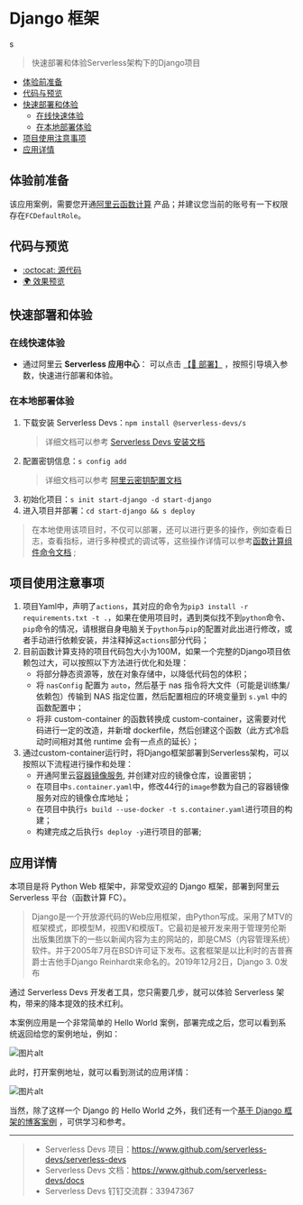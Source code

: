 # Django 框架
s
> 快速部署和体验Serverless架构下的Django项目

- [体验前准备](#体验前准备)
- [代码与预览](#代码与预览)
- [快速部署和体验](#快速部署和体验)
    - [在线快速体验](#在线快速体验)
    - [在本地部署体验](#在本地部署体验)
- [项目使用注意事项](#项目使用注意事项)
- [应用详情](#应用详情)

## 体验前准备

该应用案例，需要您开通[阿里云函数计算](https://fcnext.console.aliyun.com/) 产品；并建议您当前的账号有一下权限存在`FCDefaultRole`。

## 代码与预览

- [:octocat: 源代码](https://github.com/devsapp/start-web-framework/tree/master/web-framework/python/django/src)
- [:earth_africa: 效果预览](http://django.web-framework.1583208943291465.cn-shenzhen.fc.devsapp.net/)

## 快速部署和体验
### 在线快速体验

- 通过阿里云 **Serverless 应用中心**： 可以点击 [【🚀 部署】](https://fcnext.console.aliyun.com/applications/create?template=start-django) ，按照引导填入参数，快速进行部署和体验。

### 在本地部署体验

1. 下载安装 Serverless Devs：`npm install @serverless-devs/s` 
    > 详细文档可以参考 [Serverless Devs 安装文档](https://github.com/Serverless-Devs/Serverless-Devs/blob/master/docs/zh/install.md)
2. 配置密钥信息：`s config add`
    > 详细文档可以参考 [阿里云密钥配置文档](https://github.com/devsapp/fc/blob/main/docs/zh/config.md)
3. 初始化项目：`s init start-django -d start-django`
4. 进入项目并部署：`cd start-django && s deploy`

> 在本地使用该项目时，不仅可以部署，还可以进行更多的操作，例如查看日志，查看指标，进行多种模式的调试等，这些操作详情可以参考[函数计算组件命令文档](https://github.com/devsapp/fc#%E6%96%87%E6%A1%A3%E7%9B%B8%E5%85%B3) ;

## 项目使用注意事项

1. 项目Yaml中，声明了`actions`，其对应的命令为`pip3 install -r requirements.txt -t .`，如果在使用项目时，遇到类似找不到`python`命令、`pip`命令的情况，请根据自身电脑关于`python`与`pip`的配置对此出进行修改，或者手动进行依赖安装，并注释掉这`actions`部分代码；
2. 目前函数计算支持的项目代码包大小为100M，如果一个完整的Django项目依赖包过大，可以按照以下方法进行优化和处理：
    - 将部分静态资源等，放在对象存储中，以降低代码包的体积；
    - 将 `nasConfig` 配置为 `auto`，然后基于 nas 指令将大文件（可能是训练集/依赖包）传输到 NAS 指定位置，然后配置相应的环境变量到 `s.yml` 中的函数配置中；
    - 将非 custom-container 的函数转换成 custom-container，这需要对代码进行一定的改造，并新增 dockerfile，然后创建这个函数（此方式冷启动时间相对其他 runtime 会有一点点的延长）；
3. 通过custom-container运行时，将Django框架部署到Serverless架构，可以按照以下流程进行操作和处理：
    - 开通阿里云[容器镜像服务](https://cr.console.aliyun.com/), 并创建对应的镜像仓库，设置密钥；
    - 在项目中`s.container.yaml`中，修改44行的`image`参数为自己的容器镜像服务对应的镜像仓库地址；
    - 在项目中执行`s build --use-docker -t s.container.yaml`进行项目的构建；
    - 构建完成之后执行`s deploy -y`进行项目的部署;

## 应用详情

本项目是将 Python Web 框架中，非常受欢迎的 Django 框架，部署到阿里云 Serverless 平台（函数计算 FC）。

> Django是一个开放源代码的Web应用框架，由Python写成。采用了MTV的框架模式，即模型M，视图V和模版T。它最初是被开发来用于管理劳伦斯出版集团旗下的一些以新闻内容为主的网站的，即是CMS（内容管理系统）软件。并于2005年7月在BSD许可证下发布。这套框架是以比利时的吉普赛爵士吉他手Django Reinhardt来命名的。2019年12月2日，Django 3. 0发布

通过 Serverless Devs 开发者工具，您只需要几步，就可以体验 Serverless 架构，带来的降本提效的技术红利。

本案例应用是一个非常简单的 Hello World 案例，部署完成之后，您可以看到系统返回给您的案例地址，例如：

![图片alt](https://serverless-article-picture.oss-cn-hangzhou.aliyuncs.com/1644567419851_20220211081700122623.png)

此时，打开案例地址，就可以看到测试的应用详情：

![图片alt](https://serverless-article-picture.oss-cn-hangzhou.aliyuncs.com/1644567448674_20220211081728869982.png)

当然，除了这样一个 Django 的 Hello World 之外，我们还有一个[基于 Django 框架的博客案例](https://github.com/devsapp/start-web-framework/tree/master/example/django-blog/src) ，可供学习和参考。

-----

> - Serverless Devs 项目：https://www.github.com/serverless-devs/serverless-devs   
> - Serverless Devs 文档：https://www.github.com/serverless-devs/docs   
> - Serverless Devs 钉钉交流群：33947367    
